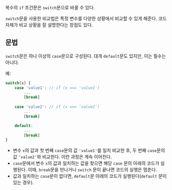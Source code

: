 복수의 `if` 조건문은 `switch`문으로 바꿀 수 있다.

`switch`문을 사용한 비교법은 특정 변수를 다양한 상황에서 비교할 수 있게 해준다. 코드 자체가 비교 상황을 잘 설명한다는 장점도 있다.

## 문법

`switch`문은 하나 이상의 `case`문으로 구성된다. 대개 `default`문도 있지만, 이는 필수는 아니다.

예:
```js
switch(x) {
	case 'value1': // if (x === 'value1')
		...
		[break]
	
	case 'value2': // if (x === 'value2')
		...
		[break]

	default:
		...
		[break]
}
```

- 변수 `x`의 값과 첫 번째 `case`문의 값 `'value1'`를 일치 비교한 후, 두 번째 `case`문의 값 `'value2'`와 비교한다. 이런 과정은 계속 이어진다.
- `case`문에서 변수 `x`의 값과 일치하는 값을 찾으면 해당 `case` 문의 아래의 코드가 실행된다. 이때, `break`문을 만나거나 `switch` 문이 끝나면 코드의 실행은 멈춘다.
- 값과 일치하는 `case`문이 없다면, `default`문 아래의 코드가 실행된다(`default` 문이 있는 경우).
